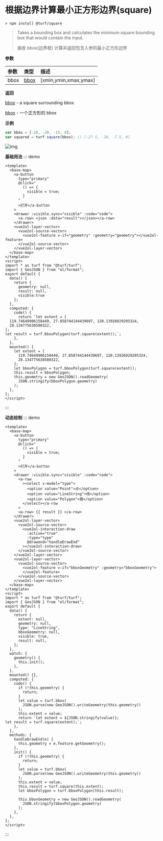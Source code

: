 # 根据边界计算最小正方形边界(square)

```
> npm install @turf/square
```

> Takes a bounding box and calculates the minimum square bounding box that would contain the input.
>
> 接收 bbox(边界框) 计算并返回包含入参的最小正方形边界

**参数**

| 参数 | 类型                            | 描述                  |
| :--- | :------------------------------ | :-------------------- |
| bbox | [bbox](../other/type.html#bbox) | [xmin,ymin,xmax,ymax] |

**返回**

[bbox](../other/type.html#bbox) - a square surrounding bbox

[bbox](../other/type.html#bbox) - 一个正方形的 bbox

**示例**

```js
var bbox = [-20, -20, -15, 0];
var squared = turf.square(bbox); // [-27.5, -20, -7.5, 0]
```

![img](https://pzy-images.oss-cn-hangzhou.aliyuncs.com/img/square.09e05daf.webp)

**基础用法**
::: demo

```vue
<template>
  <base-map>
    <a-button
      type="primary"
      @click="
        () => {
          visible = true;
        }
      "
      >打开</a-button
    >
    <drawer :visible.sync="visible" :code="code">
      <a-row> <json :data="result"></json></a-row>
    </drawer>
    <vue2ol-layer-vector>
      <vue2ol-source-vector>
        <vue2ol-feature v-if="geometry" :geometry="geometry"></vue2ol-feature>
      </vue2ol-source-vector>
    </vue2ol-layer-vector>
  </base-map>
</template>
<script>
import * as turf from "@turf/turf";
import { GeoJSON } from "ol/format";
export default {
  data() {
    return {
      geometry: null,
      result: null,
      visible:true
    };
  },
  computed: {
    code() {
      return `let extent = [
  119.74649906158449, 27.858744144439697, 120.13926029205324,
  28.134775638580322,
];
let result = turf.bboxPolygon(turf.square(extent));`;
    },
  },
  mounted() {
    let extent = [
      119.74649906158449, 27.858744144439697, 120.13926029205324,
      28.134775638580322,
    ];
    let bboxPolygon = turf.bboxPolygon(turf.square(extent));
    this.result = bboxPolygon;
    this.geometry = new GeoJSON().readGeometry(
      JSON.stringify(bboxPolygon.geometry)
    );
  },
};
</script>
```

:::

**动态绘制**
::: demo

```vue
<template>
  <base-map>
    <a-button
      type="primary"
      @click="
        () => {
          visible = true;
        }
      "
      >打开</a-button
    >
    <drawer :visible.sync="visible" :code="code">
      <a-row
        ><select v-model="type">
          <option value="Point">点</option>
          <option value="LineString">线</option>
          <option value="Polygon">面</option>
        </select></a-row
      >
      <a-row> {{ result }} </a-row>
    </drawer>
    <vue2ol-layer-vector>
      <vue2ol-source-vector>
        <vue2ol-interaction-draw
          :active="true"
          :type="type"
          @drawend="handleDrawEnd"
        ></vue2ol-interaction-draw>
      </vue2ol-source-vector>
    </vue2ol-layer-vector>
    <vue2ol-layer-vector>
      <vue2ol-source-vector>
        <vue2ol-feature v-if="bboxGeometry" :geometry="bboxGeometry">
        </vue2ol-feature>
      </vue2ol-source-vector>
    </vue2ol-layer-vector>
  </base-map>
</template>
<script>
import * as turf from "@turf/turf";
import { GeoJSON } from "ol/format";
export default {
  data() {
    return {
      extent: null,
      geometry: null,
      type: "LineString",
      bboxGeometry: null,
      visible: true,
      result: null,
    };
  },
  watch: {
    geometry() {
      this.init();
    },
  },
  mounted() {},
  computed: {
    code() {
      if (!this.geometry) {
        return;
      }
      let value = turf.bbox(
        JSON.parse(new GeoJSON().writeGeometry(this.geometry))
      );
      this.extent = value;
      return `let extent = ${JSON.stringify(value)};
let result = turf.square(extent);`;
    },
  },
  methods: {
    handleDrawEnd(e) {
      this.geometry = e.feature.getGeometry();
    },
    init() {
      if (!this.geometry) {
        return;
      }
      let value = turf.bbox(
        JSON.parse(new GeoJSON().writeGeometry(this.geometry))
      );
      this.extent = value;
      this.result = turf.square(this.extent);
      let bboxPolygon = turf.bboxPolygon(this.result);

      this.bboxGeometry = new GeoJSON().readGeometry(
        JSON.stringify(bboxPolygon.geometry)
      );
    },
  },
};
</script>
```

:::
